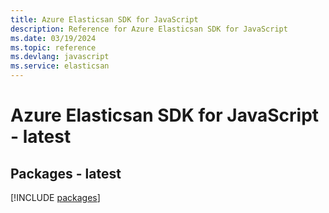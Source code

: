 ```yaml
---
title: Azure Elasticsan SDK for JavaScript
description: Reference for Azure Elasticsan SDK for JavaScript
ms.date: 03/19/2024
ms.topic: reference
ms.devlang: javascript
ms.service: elasticsan
---
```

# Azure Elasticsan SDK for JavaScript - latest
## Packages - latest
[!INCLUDE [packages](elasticsan-index.md)]
